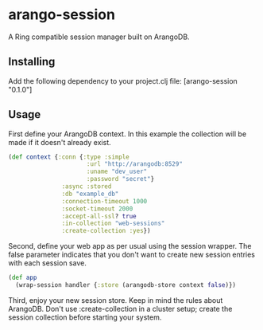 # arango-session
A Ring compatible session manager built on ArangoDB.

## Installing
Add the following dependency to your project.clj file: [arango-session "0.1.0"]

## Usage
First define your ArangoDB context. In this example the collection will be
made if it doesn't already exist.

```clojure
(def context {:conn {:type :simple
                      :url "http://arangodb:8529"
                      :uname "dev_user"
                      :password "secret"}
               :async :stored
               :db "example_db"
               :connection-timeout 1000
               :socket-timeout 2000
               :accept-all-ssl? true
               :in-collection "web-sessions"
               :create-collection :yes})
```

Second, define your web app as per usual using the  session wrapper.
The false parameter indicates that you don't want to create new session
entries with each session save.

```clojure
(def app
  (wrap-session handler {:store (arangodb-store context false)})
```

Third, enjoy your new session store. Keep in mind the rules about ArangoDB.
Don't use :create-collection in a cluster setup; create the session collection
before starting your system.
